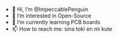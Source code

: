 - 👋 Hi, I’m @ImpeccablePenguin
- 👀 I’m interested in Open-Source
- 🌱 I’m currently learning PCB boards
- 📫 How to reach me: sina toki en mi kute
